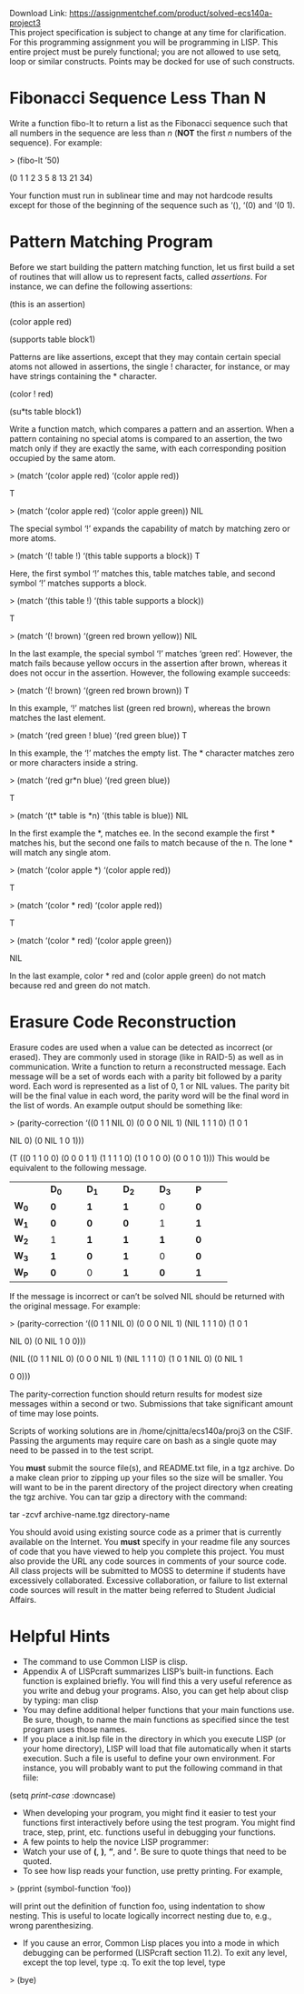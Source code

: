 Download Link: https://assignmentchef.com/product/solved-ecs140a-project3
<br>
This project specification is subject to change at any time for clarification. For this programming assignment you will be programming in LISP.  This entire project must be purely functional; you are not allowed to use setq, loop or similar constructs. Points may be docked for use of such constructs.

<h1>Fibonacci Sequence Less Than N</h1>

Write a function fibo-lt to return a list as the Fibonacci sequence such that all numbers in the sequence are less than <em>n</em> (<strong>NOT</strong> the first <em>n</em> numbers of the sequence). For example:

&gt; (fibo-lt ’50)

(0 1 1 2 3 5 8 13 21 34)

Your function must run in sublinear time and may not hardcode results except for those of the beginning of the sequence such as ‘(), ‘(0) and ‘(0 1).

<h1>Pattern Matching Program</h1>

Before we start building the pattern matching function, let us first build a set of routines that will allow us to represent facts, called <em>assertions</em>. For instance, we can define the following assertions:

(this is an assertion)

(color apple red)

(supports table block1)

Patterns are like assertions, except that they may contain certain special atoms not allowed in assertions, the single ! character, for instance, or may have strings containing the * character.

(color ! red)

(su*ts table block1)

Write a function match, which compares a pattern and an assertion. When a pattern containing no special atoms is compared to an assertion, the two match only if they are exactly the same, with each corresponding position occupied by the same atom.

&gt; (match ‘(color apple red) ‘(color apple red))

T

&gt; (match ‘(color apple red) ‘(color apple green)) NIL

The special symbol ‘!’ expands the capability of match by matching zero or more atoms.

&gt; (match ‘(! table !) ‘(this table supports a block)) T

Here, the first symbol ‘!’ matches this, table matches table, and second symbol ‘!’ matches supports a block.

&gt; (match ‘(this table !) ‘(this table supports a block))

T

&gt; (match ‘(! brown) ‘(green red brown yellow)) NIL

In the last example, the special symbol ‘!’ matches ‘green red’. However, the match fails because yellow occurs in the assertion after brown, whereas it does not occur in the assertion. However, the following example succeeds:

&gt; (match ‘(! brown) ‘(green red brown brown)) T

In this example, ‘!’ matches list (green red brown), whereas the brown matches the last element.

&gt; (match ‘(red green ! blue) ‘(red green blue)) T

In this example, the ‘!’ matches the empty list.  The * character matches zero or more characters inside a string.

&gt; (match ‘(red gr*n blue) ‘(red green blue))

T

&gt; (match ‘(t* table is *n) ‘(this table is blue)) NIL

In the first example the *, matches ee.  In the second example the first * matches his, but the second one fails to match because of the n.  The lone * will match any single atom.

&gt; (match ‘(color apple *) ‘(color apple red))

T

&gt; (match ‘(color * red) ‘(color apple red))

T

&gt; (match ‘(color * red) ‘(color apple green))

NIL

In the last example, color * red and (color apple green) do not match because red and green do not match.

<h1>Erasure Code Reconstruction</h1>

Erasure codes are used when a value can be detected as incorrect (or erased). They are commonly used in storage (like in RAID-5) as well as in communication. Write a function to return a reconstructed message. Each message will be a set of words each with a parity bit followed by a parity word. Each word is represented as a list of 0, 1 or NIL values. The parity bit will be the final value in each word, the parity word will be the final word in the list of words. An example output should be something like:

&gt; (parity-correction ‘((0 1 1 NIL 0) (0 0 0 NIL 1) (NIL 1 1 1 0) (1 0 1

NIL 0) (0 NIL 1 0 1)))

(T ((0 1 1 0 0) (0 0 0 1 1) (1 1 1 1 0) (1 0 1 0 0) (0 0 1 0 1))) This would be equivalent to the following message.

<table width="288">

 <tbody>

  <tr>

   <td width="48"><strong> </strong></td>

   <td width="48"><strong>D<sub>0</sub> </strong></td>

   <td width="48"><strong>D<sub>1</sub> </strong></td>

   <td width="48"><strong>D<sub>2</sub> </strong></td>

   <td width="48"><strong>D<sub>3</sub> </strong></td>

   <td width="48"><strong>P </strong></td>

  </tr>

  <tr>

   <td width="48"><strong>W<sub>0</sub> </strong></td>

   <td width="48"><strong>0 </strong></td>

   <td width="48"><strong>1 </strong></td>

   <td width="48"><strong>1 </strong></td>

   <td width="48">0</td>

   <td width="48"><strong>0 </strong></td>

  </tr>

  <tr>

   <td width="48"><strong>W<sub>1</sub> </strong></td>

   <td width="48"><strong>0 </strong></td>

   <td width="48"><strong>0 </strong></td>

   <td width="48"><strong>0 </strong></td>

   <td width="48">1</td>

   <td width="48"><strong>1 </strong></td>

  </tr>

  <tr>

   <td width="48"><strong>W<sub>2</sub> </strong></td>

   <td width="48">1</td>

   <td width="48"><strong>1 </strong></td>

   <td width="48"><strong>1 </strong></td>

   <td width="48"><strong>1 </strong></td>

   <td width="48"><strong>0 </strong></td>

  </tr>

  <tr>

   <td width="48"><strong>W<sub>3</sub> </strong></td>

   <td width="48"><strong>1 </strong></td>

   <td width="48"><strong>0 </strong></td>

   <td width="48"><strong>1 </strong></td>

   <td width="48">0</td>

   <td width="48"><strong>0 </strong></td>

  </tr>

  <tr>

   <td width="48"><strong>W<sub>P</sub> </strong></td>

   <td width="48"><strong>0 </strong></td>

   <td width="48">0</td>

   <td width="48"><strong>1 </strong></td>

   <td width="48"><strong>0 </strong></td>

   <td width="48"><strong>1 </strong></td>

  </tr>

 </tbody>

</table>

If the message is incorrect or can’t be solved NIL should be returned with the original message. For example:

&gt; (parity-correction ‘((0 1 1 NIL 0) (0 0 0 NIL 1) (NIL 1 1 1 0) (1 0 1

NIL 0) (0 NIL 1 0 0)))

(NIL ((0 1 1 NIL 0) (0 0 0 NIL 1) (NIL 1 1 1 0) (1 0 1 NIL 0) (0 NIL 1

0 0)))




The parity-correction function should return results for modest size messages within a second or two. Submissions that take significant amount of time may lose points.




Scripts of working solutions are in /home/cjnitta/ecs140a/proj3 on the CSIF. Passing the arguments may require care on bash as a single quote may need to be passed in to the test script.




You <strong>must</strong> submit the source file(s), and README.txt file, in a tgz archive.  Do a make clean prior to zipping up your files so the size will be smaller. You will want to be in the parent directory of the project directory when creating the tgz archive. You can tar gzip a directory with the command:

tar -zcvf archive-name.tgz directory-name




You should avoid using existing source code as a primer that is currently available on the Internet. You <strong>must</strong> specify in your readme file any sources of code that you have viewed to help you complete this project. You must also provide the URL any code sources in comments of your source code. All class projects will be submitted to MOSS to determine if students have excessively collaborated. Excessive collaboration, or failure to list external code sources will result in the matter being referred to Student Judicial Affairs.

<h1>Helpful Hints</h1>

<ul>

 <li>The command to use Common LISP is clisp.</li>

 <li>Appendix A of LISPcraft summarizes LISP’s built-in functions. Each function is explained briefly. You will find this a very useful reference as you write and debug your programs. Also, you can get help about clisp by typing: man clisp</li>

 <li>You may define additional helper functions that your main functions use. Be sure, though, to name the main functions as specified since the test program uses those names.</li>

 <li>If you place a init.lsp file in the directory in which you execute LISP (or your home directory), LISP will load that file automatically when it starts execution. Such a file is useful to define your own environment. For instance, you will probably want to put the following command in that fiile:</li>

</ul>

(setq *print-case* :downcase)

<ul>

 <li>When developing your program, you might find it easier to test your functions first interactively before using the test program. You might find trace, step, print, etc. functions useful in debugging your functions.</li>

 <li>A few points to help the novice LISP programmer:</li>

 <li>Watch your use of <strong>(</strong>, <strong>)</strong>, <strong>“</strong>, and <strong>‘</strong>. Be sure to quote things that need to be quoted.</li>

 <li>To see how lisp reads your function, use pretty printing. For example,</li>

</ul>

&gt; (pprint (symbol-function ‘foo))

will print out the definition of function foo, using indentation to show nesting. This is useful to locate logically incorrect nesting due to, e.g., wrong parenthesizing.

<ul>

 <li>If you cause an error, Common Lisp places you into a mode in which debugging can be performed (LISPcraft section 11.2). To exit any level, except the top level, type :q. To exit the top level, type</li>

</ul>

&gt; (bye)


